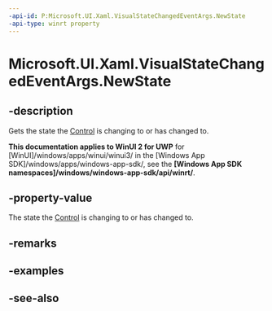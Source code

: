 ```yaml
---
-api-id: P:Microsoft.UI.Xaml.VisualStateChangedEventArgs.NewState
-api-type: winrt property
---
```


<!-- Property syntax
public Windows.UI.Xaml.VisualState NewState { get;  set; }
-->

# Microsoft.UI.Xaml.VisualStateChangedEventArgs.NewState

## -description
Gets the state the [Control](../microsoft.ui.xaml.controls/control.md) is changing to or has changed to.

**This documentation applies to WinUI 2 for UWP** for [WinUI]/windows/apps/winui/winui3/ in the [Windows App SDK]/windows/apps/windows-app-sdk/, see the **[Windows App SDK namespaces]/windows/windows-app-sdk/api/winrt/**.

## -property-value
The state the [Control](../microsoft.ui.xaml.controls/control.md) is changing to or has changed to.

## -remarks

## -examples

## -see-also
